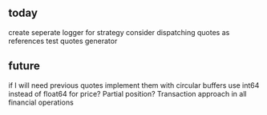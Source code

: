 ## today
create seperate logger for strategy
consider dispatching quotes as references
test quotes generator

## future
if I will need previous quotes implement them with circular buffers
use int64 instead of float64 for price?
Partial position?
Transaction approach in all financial operations